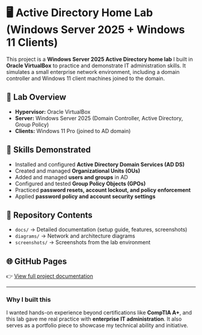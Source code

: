 # 🖥️ Active Directory Home Lab (Windows Server 2025 + Windows 11 Clients)

This project is a **Windows Server 2025 Active Directory home lab** I built in **Oracle VirtualBox** to practice and demonstrate IT administration skills. It simulates a small enterprise network environment, including a domain controller and Windows 11 client machines joined to the domain.

## 🚀 Lab Overview
- **Hypervisor:** Oracle VirtualBox  
- **Server:** Windows Server 2025 (Domain Controller, Active Directory, Group Policy)  
- **Clients:** Windows 11 Pro (joined to AD domain)  

## 🔧 Skills Demonstrated
- Installed and configured **Active Directory Domain Services (AD DS)**
- Created and managed **Organizational Units (OUs)**
- Added and managed **users and groups** in AD
- Configured and tested **Group Policy Objects (GPOs)**
- Practiced **password resets, account lockout, and policy enforcement**
- Applied **password policy and account security settings**

## 📂 Repository Contents
- `docs/` → Detailed documentation (setup guide, features, screenshots)
- `diagrams/` → Network and architecture diagrams
- `screenshots/` → Screenshots from the lab environment

## 🌐 GitHub Pages
👉 [View full project documentation](https://yourusername.github.io/active-directory-homelab/)

---

### Why I built this
I wanted hands-on experience beyond certifications like **CompTIA A+**, and this lab gave me real practice with **enterprise IT administration**. It also serves as a portfolio piece to showcase my technical ability and initiative.
